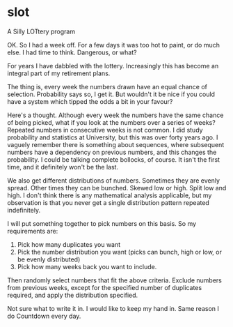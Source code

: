 # slot

A Silly LOTtery program

OK. So I had a week off. For a few days it was too hot to paint, or do much else. I had time to think. Dangerous, or what?

For years I have dabbled with the lottery. Increasingly this has become an integral part of my retirement plans. 

The thing is, every week the numbers drawn have an equal chance of selection. Probability says so, I get it. But wouldn't it be nice if you could have a system which tipped the odds a bit in your favour?

Here's a thought. Although every week the numbers have the same chance of being picked, what if you look at the numbers over a series of weeks? Repeated numbers in consecutive weeks is not common. I did study probability and statistics at University, but this was over forty years ago. I vaguely remember there is something about sequences, where subsequent numbers have a dependency on previous numbers, and this changes the probability. I could be talking complete bollocks, of course. It isn't the first time, and it definitely won't be the last.

We also get different distributions of numbers. Sometimes they are evenly spread. Other times they can be bunched. Skewed low or high. Split low and high. I don't think there is any mathematical analysis applicable, but my observation is that you never get a single distribution pattern repeated indefinitely.

I will put something together to pick numbers on this basis. So my requirements are:

1. Pick how many duplicates you want
2. Pick the number distribution you want (picks can bunch, high or low, or be evenly distributed)
3. Pick how many weeks back you want to include.

Then randomly select numbers that fit the above criteria. Exclude numbers from previous weeks, except for the specified number of duplicates required, and apply the distribution specified.

Not sure what to write it in. I would like to keep my hand in. Same reason I do Countdown every day. 

